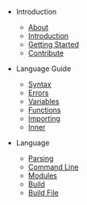 - Introduction
  - [About](/README.md)
  - [Introduction](/Introduction.md)
  - [Getting Started](/Getting%20Started.md)
  - [Contribute](/Contribute.md)

- Language Guide
  - [Syntax](/Syntax)
  - [Errors](/Errors)
  - [Variables](/Variables)
  - [Functions](/Functions)
  - [Importing](/Importing)
  - [Inner](/Inner)

- Language
  - [Parsing](/Parsing)
  - [Command Line](/Command%20Line)
  - [Modules](/Modules.md)
  - [Build](/Build.md)
  - [Build File](/Build%20File.md)
